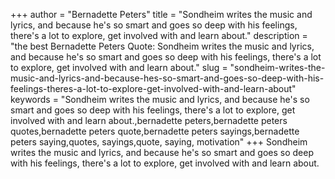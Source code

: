 +++
author = "Bernadette Peters"
title = "Sondheim writes the music and lyrics, and because he's so smart and goes so deep with his feelings, there's a lot to explore, get involved with and learn about."
description = "the best Bernadette Peters Quote: Sondheim writes the music and lyrics, and because he's so smart and goes so deep with his feelings, there's a lot to explore, get involved with and learn about."
slug = "sondheim-writes-the-music-and-lyrics-and-because-hes-so-smart-and-goes-so-deep-with-his-feelings-theres-a-lot-to-explore-get-involved-with-and-learn-about"
keywords = "Sondheim writes the music and lyrics, and because he's so smart and goes so deep with his feelings, there's a lot to explore, get involved with and learn about.,bernadette peters,bernadette peters quotes,bernadette peters quote,bernadette peters sayings,bernadette peters saying,quotes, sayings,quote, saying, motivation"
+++
Sondheim writes the music and lyrics, and because he's so smart and goes so deep with his feelings, there's a lot to explore, get involved with and learn about.
